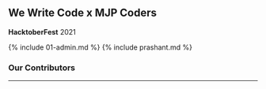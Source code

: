 ## We Write Code x MJP Coders

**HacktoberFest** 2021

{% include 01-admin.md %}
{% include prashant.md %}

### Our Contributors

---
